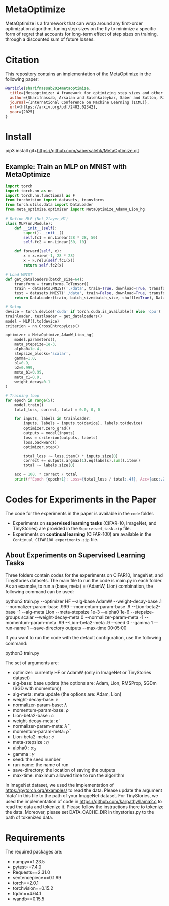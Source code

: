 # MetaOptimize

MetaOptimize is a framework that can wrap around any first-order optimization algorithm, tuning step sizes on the fly to minimize a specific form of regret that accounts for long-term effect of step sizes on training, through a discounted sum of future losses.

# Citation

This repository contains an implementation of the MetaOptimize in the following paper:

```bibtex
@article{sharifnassab2024metaoptimize,
  title={Metaoptimize: A framework for optimizing step sizes and other meta-parameters},
  author={Sharifnassab, Arsalan and Salehkaleybar, Saber and Sutton, Richard},
  journal={International Conference on Machine Learning (ICML)},
  url={https://arxiv.org/pdf/2402.02342},
  year={2025}
}
```

# Install 

pip3 install git+https://github.com/sabersalehk/MetaOptimize.git 

## Example: Train an MLP on MNIST with MetaOptimize

```python
import torch
import torch.nn as nn
import torch.nn.functional as F
from torchvision import datasets, transforms
from torch.utils.data import DataLoader
from meta_optimize.optimizer import MetaOptimize_AdamW_Lion_hg

# Define MLP (Net_2layer_M1)
class MLP(nn.Module):
    def __init__(self):
        super().__init__()
        self.fc1 = nn.Linear(28 * 28, 50)
        self.fc2 = nn.Linear(50, 10)

    def forward(self, x):
        x = x.view(-1, 28 * 28)
        x = F.relu(self.fc1(x))
        return self.fc2(x)

# Load MNIST
def get_dataloaders(batch_size=64):
    transform = transforms.ToTensor()
    train = datasets.MNIST('./data', train=True, download=True, transform=transform)
    test = datasets.MNIST('./data', train=False, download=True, transform=transform)
    return DataLoader(train, batch_size=batch_size, shuffle=True), DataLoader(test, batch_size=batch_size)

# Setup
device = torch.device('cuda' if torch.cuda.is_available() else 'cpu')
trainloader, testloader = get_dataloaders()
model = MLP().to(device)
criterion = nn.CrossEntropyLoss()

optimizer = MetaOptimize_AdamW_Lion_hg(
    model.parameters(),
    meta_stepsize=1e-3,
    alpha0=1e-4,
    stepsize_blocks='scalar',
    gamma=1.0,
    b1=0.9,
    b2=0.999,
    meta_b1=0.99,
    meta_c1=0.9,
    weight_decay=0.1
)

# Training loop
for epoch in range(5):
    model.train()
    total_loss, correct, total = 0.0, 0, 0

    for inputs, labels in trainloader:
        inputs, labels = inputs.to(device), labels.to(device)
        optimizer.zero_grad()
        outputs = model(inputs)
        loss = criterion(outputs, labels)
        loss.backward()
        optimizer.step()

        total_loss += loss.item() * inputs.size(0)
        correct += outputs.argmax(1).eq(labels).sum().item()
        total += labels.size(0)

    acc = 100. * correct / total
    print(f"Epoch {epoch+1}: Loss={total_loss / total:.4f}, Acc={acc:.2f}%")
```



# Codes for Experiments in the Paper

The code for the experiments in the paper is available in the `code` folder.

- Experiments on **supervised learning tasks** (CIFAR-10, ImageNet, and TinyStories) are provided in the `Supervised_task.zip` file.
- Experiments on **continual learning** (CIFAR-100) are available in the `Continual_CIFAR100_experiments.zip` file.


## About Experiments on Supervised Learning Tasks

Three folders contain codes for the experiments on CIFAR10, ImageNet, and TinyStories datasets. The main file to run the code is main.py in each folder. As an example, to run a (base, meta) = (AdamW, Lion) combination, the following command can be used:

python3 train.py --optimizer HF --alg-base AdamW --weight-decay-base .1 --normalizer-param-base .999 --momentum-param-base .9 --Lion-beta2-base -1 --alg-meta Lion --meta-stepsize 1e-3 --alpha0 1e-6 --stepsize-groups scalar --weight-decay-meta 0 --normalizer-param-meta -1 --momentum-param-meta .99 --Lion-beta2-meta .9 --seed 0 --gamma 1 --run-name 1 --save-directory outputs --max-time 00:05:00

If you want to run the code with the default configuration, use the following command:

python3 train.py


The set of arguments are:
* optimizer: currently HF or AdamW (only in ImageNet or TinyStories dataset)
* alg-base: base update (the options are: Adam, Lion, RMSProp, SGDm (SGD with momentum))
* alg-meta: meta update (the options are: Adam, Lion)
* weight-decay-base: $\kappa$
* normalizer-param-base: $\lambda$
* momentum-param-base: $\rho$
* Lion-beta2-base : $c$
* weight-decay-meta: $\bar{\kappa}$
* normalizer-param-meta: $\bar{\lambda}$
* momentum-param-meta: $\bar{\rho}$
* Lion-beta2-meta : $\bar{c}$
* meta-stepsize : $\eta$
* alpha0 : $\alpha_0$
* gamma : $\gamma$ 
* seed: the seed number
* run-name: the name of run
* save-directory: the location of saving the outputs
* max-time: maximum allowed time to run the algorithm

In ImageNet dataset, we used the implementation of https://pytorch.org/examples/ to read the data. Please update the argument 'data' in this file to the path of your ImageNet dataset. For TinyStories, we used the implementation of code in https://github.com/karpathy/llama2.c to read the data and tokenize it. Please follow the instructions there to tokenize the data. Moreover, please set DATA_CACHE_DIR in tinystories.py to the path of tokenized data.

# Requirements

The required packages are:
* numpy==1.23.5
* pytest==7.4.0
* Requests==2.31.0
* sentencepiece==0.1.99
* torch==2.0.1
* torchvision==0.15.2
* tqdm==4.64.1
* wandb==0.15.5




